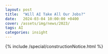 ```yaml
---
layout: post
title:  "Will AI Take All Our Jobs?"
date:   2024-03-04 10:00:00 +0400
cover: /assets/img/news/2023/
tags: AI
categories: insight
---
```


{% include /special/constructionNotice.html %}
